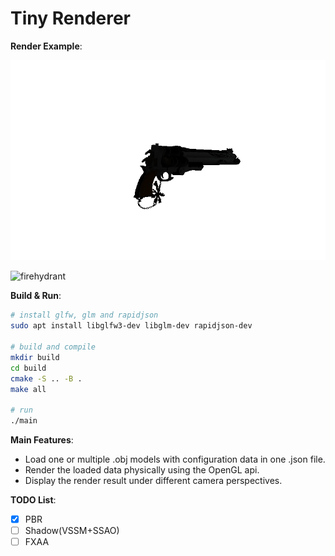 # Tiny Renderer

**Render Example**:

![gun](./asset/result/gun.gif)

![firehydrant](./asset/result/firehydrant.gif)

**Build & Run**:

```bash
# install glfw, glm and rapidjson
sudo apt install libglfw3-dev libglm-dev rapidjson-dev

# build and compile
mkdir build
cd build
cmake -S .. -B .
make all

# run
./main
```

**Main Features**:

- Load one or multiple .obj models with configuration data in one .json file.
- Render the loaded data physically using the OpenGL api.
- Display the render result under different camera perspectives.

**TODO List**:

- [x] PBR
- [ ] Shadow(VSSM+SSAO)
- [ ] FXAA
